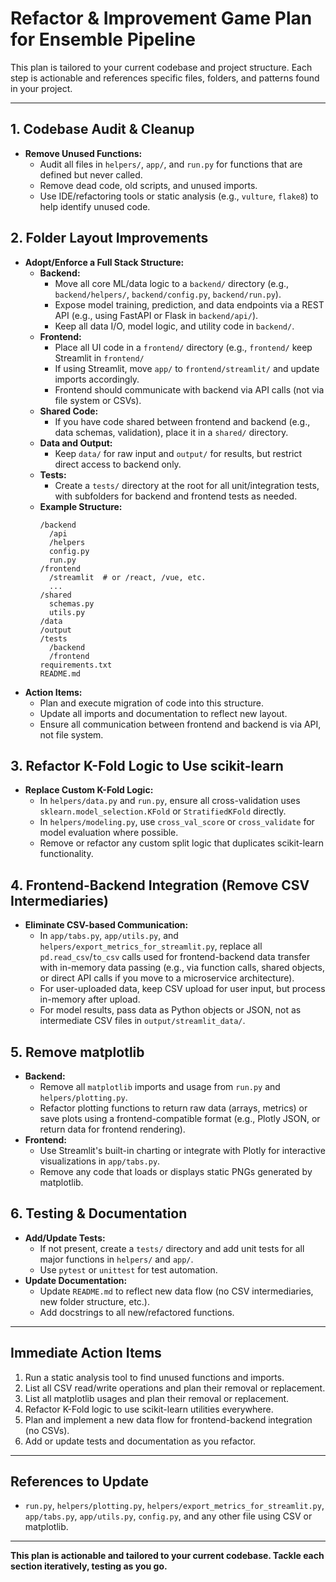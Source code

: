  # Refactor & Improvement Game Plan for Ensemble Pipeline

This plan is tailored to your current codebase and project structure. Each step is actionable and references specific files, folders, and patterns found in your project.

---

## 1. Codebase Audit & Cleanup
- **Remove Unused Functions:**
  - Audit all files in `helpers/`, `app/`, and `run.py` for functions that are defined but never called.
  - Remove dead code, old scripts, and unused imports.
  - Use IDE/refactoring tools or static analysis (e.g., `vulture`, `flake8`) to help identify unused code.

## 2. Folder Layout Improvements
- **Adopt/Enforce a Full Stack Structure:**
  - **Backend:**
    - Move all core ML/data logic to a `backend/` directory (e.g., `backend/helpers/`, `backend/config.py`, `backend/run.py`).
    - Expose model training, prediction, and data endpoints via a REST API (e.g., using FastAPI or Flask in `backend/api/`).
    - Keep all data I/O, model logic, and utility code in `backend/`.
  - **Frontend:**
    - Place all UI code in a `frontend/` directory (e.g., `frontend/` keep Streamlit in `frontend/` 
    - If using Streamlit, move `app/` to `frontend/streamlit/` and update imports accordingly.
    - Frontend should communicate with backend via API calls (not via file system or CSVs).
  - **Shared Code:**
    - If you have code shared between frontend and backend (e.g., data schemas, validation), place it in a `shared/` directory.
  - **Data and Output:**
    - Keep `data/` for raw input and `output/` for results, but restrict direct access to backend only.
  - **Tests:**
    - Create a `tests/` directory at the root for all unit/integration tests, with subfolders for backend and frontend tests as needed.
  - **Example Structure:**
    ```
    /backend
      /api
      /helpers
      config.py
      run.py
    /frontend
      /streamlit  # or /react, /vue, etc.
      ...
    /shared
      schemas.py
      utils.py
    /data
    /output
    /tests
      /backend
      /frontend
    requirements.txt
    README.md
    ```
- **Action Items:**
  - Plan and execute migration of code into this structure.
  - Update all imports and documentation to reflect new layout.
  - Ensure all communication between frontend and backend is via API, not file system.

## 3. Refactor K-Fold Logic to Use scikit-learn
- **Replace Custom K-Fold Logic:**
  - In `helpers/data.py` and `run.py`, ensure all cross-validation uses `sklearn.model_selection.KFold` or `StratifiedKFold` directly.
  - In `helpers/modeling.py`, use `cross_val_score` or `cross_validate` for model evaluation where possible.
  - Remove or refactor any custom split logic that duplicates scikit-learn functionality.

## 4. Frontend-Backend Integration (Remove CSV Intermediaries)
- **Eliminate CSV-based Communication:**
  - In `app/tabs.py`, `app/utils.py`, and `helpers/export_metrics_for_streamlit.py`, replace all `pd.read_csv`/`to_csv` calls used for frontend-backend data transfer with in-memory data passing (e.g., via function calls, shared objects, or direct API calls if you move to a microservice architecture).
  - For user-uploaded data, keep CSV upload for user input, but process in-memory after upload.
  - For model results, pass data as Python objects or JSON, not as intermediate CSV files in `output/streamlit_data/`.

## 5. Remove matplotlib
- **Backend:**
  - Remove all `matplotlib` imports and usage from `run.py` and `helpers/plotting.py`.
  - Refactor plotting functions to return raw data (arrays, metrics) or save plots using a frontend-compatible format (e.g., Plotly JSON, or return data for frontend rendering).
- **Frontend:**
  - Use Streamlit's built-in charting or integrate with Plotly for interactive visualizations in `app/tabs.py`.
  - Remove any code that loads or displays static PNGs generated by matplotlib.

## 6. Testing & Documentation
- **Add/Update Tests:**
  - If not present, create a `tests/` directory and add unit tests for all major functions in `helpers/` and `app/`.
  - Use `pytest` or `unittest` for test automation.
- **Update Documentation:**
  - Update `README.md` to reflect new data flow (no CSV intermediaries, new folder structure, etc.).
  - Add docstrings to all new/refactored functions.

---

## Immediate Action Items
1. Run a static analysis tool to find unused functions and imports.
2. List all CSV read/write operations and plan their removal or replacement.
3. List all matplotlib usages and plan their removal or replacement.
4. Refactor K-Fold logic to use scikit-learn utilities everywhere.
5. Plan and implement a new data flow for frontend-backend integration (no CSVs).
6. Add or update tests and documentation as you refactor.

---

## References to Update
- `run.py`, `helpers/plotting.py`, `helpers/export_metrics_for_streamlit.py`, `app/tabs.py`, `app/utils.py`, `config.py`, and any other file using CSV or matplotlib.

---

**This plan is actionable and tailored to your current codebase. Tackle each section iteratively, testing as you go.** 